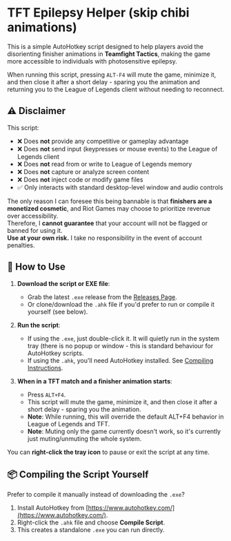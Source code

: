 # TFT Epilepsy Helper (skip chibi animations)

This is a simple AutoHotkey script designed to help players avoid the disorienting finisher animations in **Teamfight Tactics**, making the game more accessible to individuals with photosensitive epilepsy.  
  
When running this script, pressing `ALT-F4` will mute the game, minimize it, and then close it after a short delay - sparing you the animation and returning you to the League of Legends client without needing to reconnect.  

## ⚠️ Disclaimer

This script:

- ❌ Does **not** provide any competitive or gameplay advantage  
- ❌ Does **not** send input (keypresses or mouse events) to the League of Legends client  
- ❌ Does **not** read from or write to League of Legends memory  
- ❌ Does **not** capture or analyze screen content  
- ❌ Does **not** inject code or modify game files  
- ✅ Only interacts with standard desktop-level window and audio controls  

The only reason I can foresee this being bannable is that **finishers are a monetized cosmetic**, and Riot Games may choose to prioritize revenue over accessibility.  
Therefore, I **cannot guarantee** that your account will not be flagged or banned for using it.  
**Use at your own risk.** I take no responsibility in the event of account penalties.

## 🚀 How to Use

1. **Download the script or EXE file**:
   - Grab the latest `.exe` release from the [Releases Page](https://github.com/pclaycs/tft-epilepsy-helper/releases).
   - Or clone/download the `.ahk` file if you'd prefer to run or compile it yourself (see below).

2. **Run the script**:
   - If using the `.exe`, just double-click it. It will quietly run in the system tray (there is no popup or window - this is standard behaviour for AutoHotkey scripts.
   - If using the `.ahk`, you'll need AutoHotkey installed. See [Compiling Instructions](#-compiling-the-script-yourself).

3. **When in a TFT match and a finisher animation starts**:
   - Press `ALT+F4`.
   - This script will mute the game, minimize it, and then close it after a short delay - sparing you the animation.
   - **Note**: While running, this will override the default ALT+F4 behavior in League of Legends and TFT.
   - **Note**: Muting only the game currently doesn't work, so it's currently just muting/unmuting the whole system.
  
You can **right-click the tray icon** to pause or exit the script at any time.

## 📦 Compiling the Script Yourself

Prefer to compile it manually instead of downloading the `.exe`?

1. Install AutoHotkey from [https://www.autohotkey.com/](https://www.autohotkey.com/).
2. Right-click the `.ahk` file and choose **Compile Script**.
3. This creates a standalone `.exe` you can run directly.
